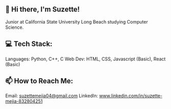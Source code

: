 ## 👋 Hi there, I'm Suzette!
Junior at California State University Long Beach studying Computer Science.

## 💻 Tech Stack:
Languages: Python, C++, C <be>
Web Dev: HTML, CSS, Javascript (Basic), React (Basic)

## 📫 How to Reach Me:
Email: suzettemejia04@gmail.com <be>
LinkedIn: www.linkedin.com/in/suzette-mejia-832804251 

<!--
**suzettem16/suzettem16** is a ✨ _special_ ✨ repository because its `README.md` (this file) appears on your GitHub profile.

Here are some ideas to get you started:


- 🔭 I’m currently working on ...
- 🌱 I’m currently learning ...
- 👯 I’m looking to collaborate on ...
- 🤔 I’m looking for help with ...
- 💬 Ask me about ...
- 📫 How to reach me: ...
- 😄 Pronouns: ...
- ⚡ Fun fact: ...
-->
